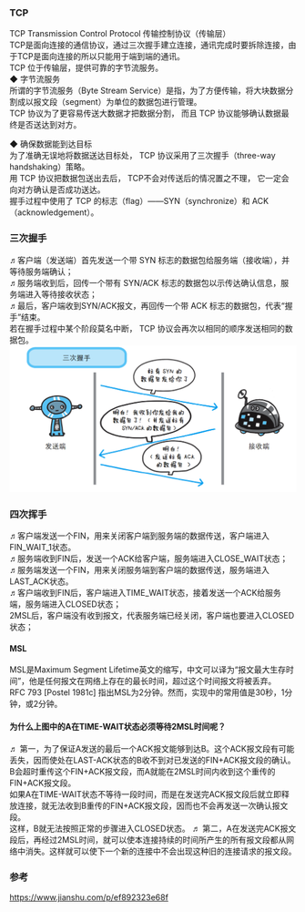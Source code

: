 ### TCP  

TCP  Transmission Control Protocol  传输控制协议（传输层）  
TCP是面向连接的通信协议，通过三次握手建立连接，通讯完成时要拆除连接，由于TCP是面向连接的所以只能用于端到端的通讯。  
TCP 位于传输层，提供可靠的字节流服务。  
◆ 字节流服务  
所谓的字节流服务（Byte Stream Service）是指，为了方便传输，将大块数据分割成以报文段（segment）为单位的数据包进行管理。  
TCP 协议为了更容易传送大数据才把数据分割， 而且 TCP 协议能够确认数据最终是否送达到对方。  

◆ 确保数据能到达目标  
为了准确无误地将数据送达目标处， TCP 协议采用了三次握手（three-way handshaking）策略。  
用 TCP 协议把数据包送出去后， TCP不会对传送后的情况置之不理， 它一定会向对方确认是否成功送达。  
握手过程中使用了 TCP 的标志（flag）——SYN（synchronize）和 ACK（acknowledgement）。  

### 三次握手  
♬客户端（发送端）首先发送一个带 SYN 标志的数据包给服务端（接收端），并等待服务端确认；  
♬服务端收到后，回传一个带有 SYN/ACK 标志的数据包以示传达确认信息，服务端进入等待接收状态；  
♬最后，客户端收到SYN/ACK报文，再回传一个带 ACK 标志的数据包，代表“握手”结束。  
若在握手过程中某个阶段莫名中断， TCP 协议会再次以相同的顺序发送相同的数据包。  
![三次握手](../ImageFiles/http_006.png)  

### 四次挥手  
♬客户端发送一个FIN，用来关闭客户端到服务端的数据传送，客户端进入FIN_WAIT_1状态。  
♬服务端收到FIN后，发送一个ACK给客户端，服务端进入CLOSE_WAIT状态；  
♬服务端发送一个FIN，用来关闭服务端到客户端的数据传送，服务端进入LAST_ACK状态。  
♬客户端收到FIN后，客户端进入TIME_WAIT状态，接着发送一个ACK给服务端，服务端进入CLOSED状态；  
     2MSL后，客户端没有收到报文，代表服务端已经关闭，客户端也要进入CLOSED状态；       

#### MSL  
MSL是Maximum Segment Lifetime英文的缩写，中文可以译为“报文最大生存时间”，他是任何报文在网络上存在的最长时间，超过这个时间报文将被丢弃。      
RFC 793 [Postel 1981c] 指出MSL为2分钟。然而，实现中的常用值是30秒，1分钟，或2分钟。  

#### 为什么上图中的A在TIME-WAIT状态必须等待2MSL时间呢？   
♬ 第一，为了保证A发送的最后一个ACK报文能够到达B。这个ACK报文段有可能丢失，因而使处在LAST-ACK状态的B收不到对已发送的FIN+ACK报文段的确认。  
B会超时重传这个FIN+ACK报文段，而A就能在2MSL时间内收到这个重传的FIN+ACK报文段。  
如果A在TIME-WAIT状态不等待一段时间，而是在发送完ACK报文段后就立即释放连接，就无法收到B重传的FIN+ACK报文段，因而也不会再发送一次确认报文段。  
这样，B就无法按照正常的步骤进入CLOSED状态。 
♬ 第二，A在发送完ACK报文段后，再经过2MSL时间，就可以使本连接持续的时间所产生的所有报文段都从网络中消失。这样就可以使下一个新的连接中不会出现这种旧的连接请求的报文段。  
 
 ### 参考  
 https://www.jianshu.com/p/ef892323e68f  
 